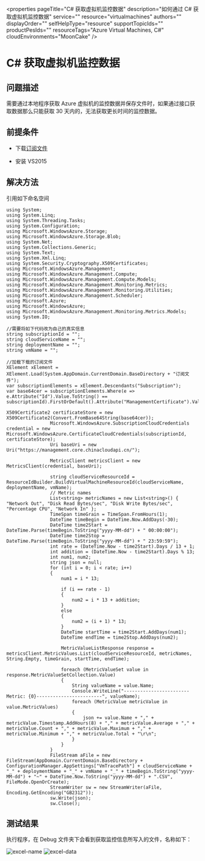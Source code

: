 <properties 
	pageTitle="C# 获取虚拟机监控数据" 
	description="如何通过 C# 获取虚拟机监控数据" 
	service=""
	resource="virtualmachines"
	authors=""
	displayOrder=""
	selfHelpType="resource"
    supportTopicIds=""
    productPesIds=""
    resourceTags="Azure Virtual Machines, C#"​
    cloudEnvironments="MoonCake" 
/>
<tags 
	ms.service="na-aog"
	ms.date="" 
	wacn.date="1/12/2016"
/>
# C# 获取虚拟机监控数据

## **问题描述**

需要通过本地程序获取 Azure 虚拟机的监控数据并保存文件时，如果通过接口获取数据那么只能获取 30 天内的，无法获取更长时间的监控数据。

## **前提条件**

- 下载[订阅文件](https://manage.windowsazure.cn/publishsettings/)

- 安装 VS2015

## **解决方法**

引用如下命名空间

	using System;
	using System.Linq;
	using System.Threading.Tasks;
	using System.Configuration;
	using Microsoft.WindowsAzure.Storage;
	using Microsoft.WindowsAzure.Storage.Blob;
	using System.Net;
	using System.Collections.Generic;
	using System.Text;
	using System.Xml.Linq;
	using System.Security.Cryptography.X509Certificates;
	using Microsoft.WindowsAzure.Management;
	using Microsoft.WindowsAzure.Management.Compute;
	using Microsoft.WindowsAzure.Management.Compute.Models;
	using Microsoft.WindowsAzure.Management.Monitoring.Metrics;
	using Microsoft.WindowsAzure.Management.Monitoring.Utilities;
	using Microsoft.WindowsAzure.Management.Scheduler;
	using Microsoft.Azure;
	using Microsoft.WindowsAzure;
	using Microsoft.WindowsAzure.Management.Monitoring.Metrics.Models;
	using System.IO;
	
	//需要将如下代码改为自己的真实信息
	string subscriptionId = "";
	string cloudServiceName = "";
	string deploymentName = "";
	string vmName = "";
	
	//加载下载的订阅文件
	XElement xElement = XElement.Load(System.AppDomain.CurrentDomain.BaseDirectory + "订阅文件");
	var subscriptionElements = xElement.Descendants("Subscription");
	var base64cer = subscriptionElements.Where(e => e.Attribute("Id").Value.ToString() == subscriptionId).FirstOrDefault().Attribute("ManagementCertificate").Value.ToString();
	
	X509Certificate2 certificateStore = new X509Certificate2(Convert.FromBase64String(base64cer));
	                Microsoft.WindowsAzure.SubscriptionCloudCredentials credential = new Microsoft.WindowsAzure.CertificateCloudCredentials(subscriptionId, certificateStore);
	                Uri baseUri = new Uri("https://management.core.chinacloudapi.cn/");
	
	                MetricsClient metricsClient = new MetricsClient(credential, baseUri);
	
	                string cloudServiceResourceId = ResourceIdBuilder.BuildVirtualMachineResourceId(cloudServiceName, deploymentName, vmName);
	                // Metric names
	                List<string> metricNames = new List<string>() { "Network Out", "Disk Read Bytes/sec", "Disk Write Bytes/sec", "Percentage CPU", "Network In" };
	                TimeSpan timeGrain = TimeSpan.FromHours(1);
	                DateTime timeBegin = DateTime.Now.AddDays(-30);
	                DateTime time2Start = DateTime.Parse(timeBegin.ToString("yyyy-MM-dd") + " 00:00:00");
	                DateTime time2Stop = DateTime.Parse(timeBegin.ToString("yyyy-MM-dd") + " 23:59:59");
	                int rate = (DateTime.Now - time2Start).Days / 13 + 1;
	                int addition = (DateTime.Now - time2Start).Days % 13;
	                int num1, num2;
	                string json = null;
	                for (int i = 0; i < rate; i++)
	                {
	                    num1 = i * 13;
	
	                    if (i == rate - 1)
	                    {
	                        num2 = i * 13 + addition;
	                    }
	                    else
	                    {
	                        num2 = (i + 1) * 13;
	                    }
	                    DateTime startTime = time2Start.AddDays(num1);
	                    DateTime endTime = time2Stop.AddDays(num2);
	
	                    MetricValueListResponse response = metricsClient.MetricValues.List(cloudServiceResourceId, metricNames, String.Empty, timeGrain, startTime, endTime);
	
	                    foreach (MetricValueSet value in response.MetricValueSetCollection.Value)
	                    {
	                        String valueName = value.Name;
	                        Console.WriteLine("------------------------Metric: {0}------------------------", valueName);
	                        foreach (MetricValue metricValue in value.MetricValues)
	                        {
	                            json += value.Name + "," + metricValue.Timestamp.AddHours(8) + "," + metricValue.Average + "," + metricValue.Count + "," + metricValue.Maximum + "," + metricValue.Minimum + "," + metricValue.Total + "\r\n";
	                        }
	                    }
	                }
	                FileStream aFile = new FileStream(AppDomain.CurrentDomain.BaseDirectory + ConfigurationManager.AppSettings["VmTracePath"] + cloudServiceName + "_" + deploymentName + "_" + vmName + "_" + timeBegin.ToString("yyyy-MM-dd") + "~" + DateTime.Now.ToString("yyyy-MM-dd") + ".CSV", FileMode.OpenOrCreate);
	                StreamWriter sw = new StreamWriter(aFile, Encoding.GetEncoding("GB2312"));
	                sw.Write(json);
	                sw.Close();

## **测试结果**

执行程序，在 Debug 文件夹下会看到获取监控信息所写入的文件，名称如下：
 
![excel-name](./media/aog-sample-code-fa-c#-fetch-vm-monitor-data/excel-name.png)
![excel-data](./media/aog-sample-code-fa-c#-fetch-vm-monitor-data/excel-data.png)
 
